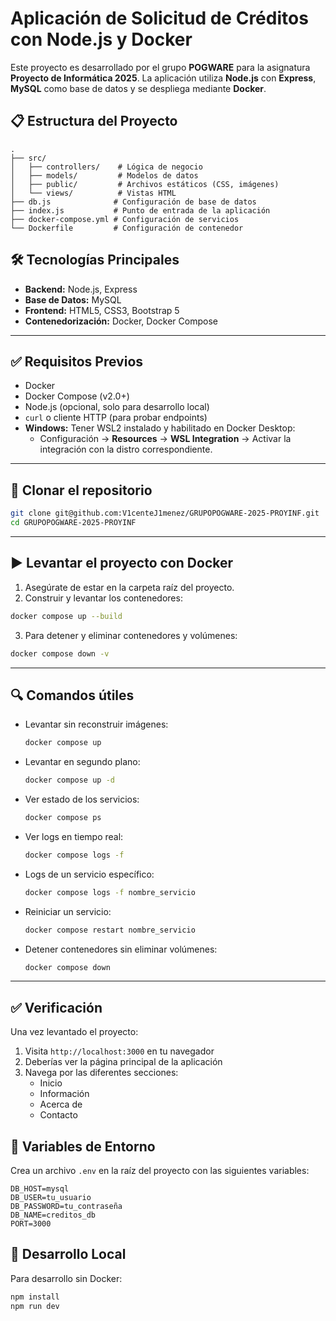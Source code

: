 # Aplicación de Solicitud de Créditos con Node.js y Docker

Este proyecto es desarrollado por el grupo **POGWARE** para la asignatura **Proyecto de Informática 2025**. La aplicación utiliza **Node.js** con **Express**, **MySQL** como base de datos y se despliega mediante **Docker**.

## 📋 Estructura del Proyecto
```
.
├── src/
│   ├── controllers/    # Lógica de negocio
│   ├── models/         # Modelos de datos
│   ├── public/         # Archivos estáticos (CSS, imágenes)
│   └── views/          # Vistas HTML
├── db.js              # Configuración de base de datos
├── index.js           # Punto de entrada de la aplicación
├── docker-compose.yml # Configuración de servicios
└── Dockerfile         # Configuración de contenedor
```

## 🛠️ Tecnologías Principales
- **Backend:** Node.js, Express
- **Base de Datos:** MySQL
- **Frontend:** HTML5, CSS3, Bootstrap 5
- **Contenedorización:** Docker, Docker Compose

---

## ✅ Requisitos Previos

- Docker
- Docker Compose (v2.0+)
- Node.js (opcional, solo para desarrollo local)
- `curl` o cliente HTTP (para probar endpoints)
- **Windows:** Tener WSL2 instalado y habilitado en Docker Desktop:
  - Configuración → **Resources** → **WSL Integration** → Activar la integración con la distro correspondiente.

---

## 📂 Clonar el repositorio

```bash
git clone git@github.com:V1centeJ1menez/GRUPOPOGWARE-2025-PROYINF.git
cd GRUPOPOGWARE-2025-PROYINF
```

---

## ▶️ Levantar el proyecto con Docker

1. Asegúrate de estar en la carpeta raíz del proyecto.
2. Construir y levantar los contenedores:

```bash
docker compose up --build
```

3. Para detener y eliminar contenedores y volúmenes:

```bash
docker compose down -v
```

---

## 🔍 Comandos útiles

- Levantar sin reconstruir imágenes:
  ```bash
  docker compose up
  ```
- Levantar en segundo plano:
  ```bash
  docker compose up -d
  ```
- Ver estado de los servicios:
  ```bash
  docker compose ps
  ```
- Ver logs en tiempo real:
  ```bash
  docker compose logs -f
  ```
- Logs de un servicio específico:
  ```bash
  docker compose logs -f nombre_servicio
  ```
- Reiniciar un servicio:
  ```bash
  docker compose restart nombre_servicio
  ```
- Detener contenedores sin eliminar volúmenes:
  ```bash
  docker compose down
  ```

---

## ✅ Verificación

Una vez levantado el proyecto:

1. Visita `http://localhost:3000` en tu navegador
2. Deberías ver la página principal de la aplicación
3. Navega por las diferentes secciones:
   - Inicio
   - Información
   - Acerca de
   - Contacto

## 🔧 Variables de Entorno
Crea un archivo `.env` en la raíz del proyecto con las siguientes variables:
```env
DB_HOST=mysql
DB_USER=tu_usuario
DB_PASSWORD=tu_contraseña
DB_NAME=creditos_db
PORT=3000
```

## 🚀 Desarrollo Local
Para desarrollo sin Docker:
```bash
npm install
npm run dev
```
